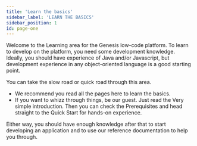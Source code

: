 ```yaml
---
title: 'Learn the basics'
sidebar_label: 'LEARN THE BASICS'
sidebar_position: 1
id: page-one
---
```


Welcome to the Learning area for the Genesis low-code platform.
To learn to develop on the platform, you need some development knowledge. Ideally, you should have experience of Java and/or Javascript, but development experience in any object-oriented language is a good starting point.

You can take the slow road or quick road through this area.

-	We recommend you read all the pages here to learn the basics.
-	If you want to whizz through things, be our guest. Just read the Very simple introduction. Then you can check the Prerequisites and head straight to the Quick Start for hands-on experience. 

Either way, you should have enough knowledge after that to start developing an application and to use our reference documentation to help you through.

